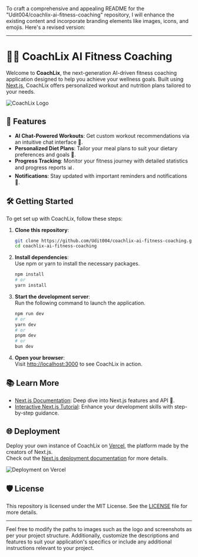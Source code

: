 To craft a comprehensive and appealing README for the "Udit004/coachlix-ai-fitness-coaching" repository, I will enhance the existing content and incorporate branding elements like images, icons, and emojis. Here's a revised version:

---

# 🏋️‍♂️ CoachLix AI Fitness Coaching

Welcome to **CoachLix**, the next-generation AI-driven fitness coaching application designed to help you achieve your wellness goals. Built using [Next.js](https://nextjs.org), CoachLix offers personalized workout and nutrition plans tailored to your needs.

![CoachLix Logo](public/assets/logo.png) <!-- A placeholder for your project logo -->

## 🚀 Features

- **AI Chat-Powered Workouts**: Get custom workout recommendations via an intuitive chat interface 🤖.
- **Personalized Diet Plans**: Tailor your meal plans to suit your dietary preferences and goals 🍎.
- **Progress Tracking**: Monitor your fitness journey with detailed statistics and progress reports 📊.
- **Notifications**: Stay updated with important reminders and notifications 🔔.

## 🛠️ Getting Started

To get set up with CoachLix, follow these steps:

1. **Clone this repository**:  
   ```bash
   git clone https://github.com/Udit004/coachlix-ai-fitness-coaching.git
   cd coachlix-ai-fitness-coaching
   ```

2. **Install dependencies**:  
   Use npm or yarn to install the necessary packages.
   ```bash
   npm install
   # or
   yarn install
   ```

3. **Start the development server**:  
   Run the following command to launch the application.
   ```bash
   npm run dev
   # or
   yarn dev
   # or
   pnpm dev
   # or
   bun dev
   ```

4. **Open your browser**:  
   Visit [http://localhost:3000](http://localhost:3000) to see CoachLix in action.

## 📚 Learn More

- [Next.js Documentation](https://nextjs.org/docs): Deep dive into Next.js features and API 🌟.
- [Interactive Next.js Tutorial](https://nextjs.org/learn): Enhance your development skills with step-by-step guidance.

## 🌐 Deployment

Deploy your own instance of CoachLix on [Vercel](https://vercel.com/), the platform made by the creators of Next.js.  
Check out the [Next.js deployment documentation](https://nextjs.org/docs/deployment) for more details.

![Deployment on Vercel](public/assets/deployment.png) <!-- Include a screenshot of deployment or your app in action -->


## 🛡️ License

This repository is licensed under the MIT License. See the [LICENSE](LICENSE) file for more details.

---

Feel free to modify the paths to images such as the logo and screenshots as per your project structure. Additionally, customize the descriptions and features to suit your application's specifics or include any additional instructions relevant to your project.